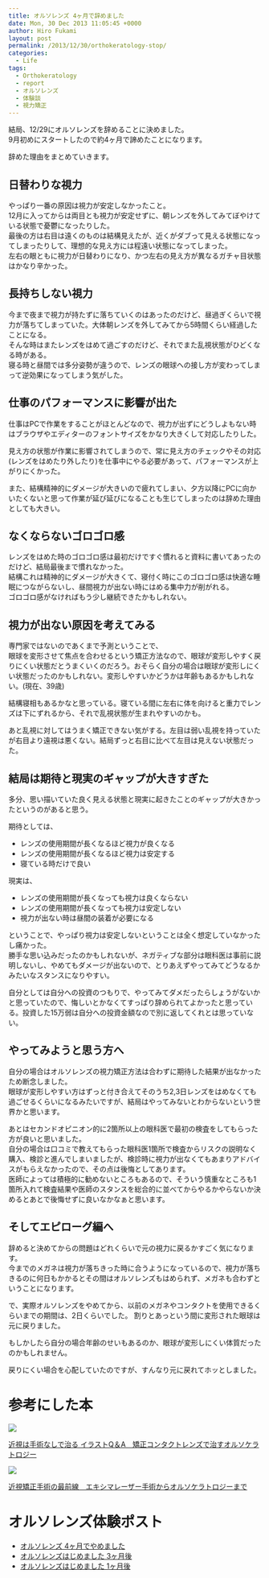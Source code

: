 ```yaml
---
title: オルソレンズ 4ヶ月で辞めました
date: Mon, 30 Dec 2013 11:05:45 +0000
author: Hiro Fukami
layout: post
permalink: /2013/12/30/orthokeratology-stop/
categories:
  - Life
tags:
  - Orthokeratology
  - report
  - オルソレンズ
  - 体験談
  - 視力矯正
---
```

結局、12/29にオルソレンズを辞めることに決めました。  
9月初めにスタートしたので約4ヶ月で諦めたことになります。

辞めた理由をまとめていきます。

## 日替わりな視力

やっぱり一番の原因は視力が安定しなかったこと。  
12月に入ってからは両目とも視力が安定せずに、朝レンズを外してみてぼやけている状態で憂鬱になったりした。  
最後の方は右目は遠くのものは結構見えたが、近くがダブって見える状態になってしまったりして、理想的な見え方には程遠い状態になってしまった。  
左右の眼ともに視力が日替わりになり、かつ左右の見え方が異なるガチャ目状態はかなり辛かった。

## 長持ちしない視力

今まで夜まで視力が持たずに落ちていくのはあったのだけど、昼過ぎくらいで視力が落ちてしまっていた。大体朝レンズを外してみてから5時間くらい経過したことになる。  
そんな時はまたレンズをはめて過ごすのだけど、それでまた乱視状態がひどくなる時がある。  
寝る時と昼間では多分姿勢が違うので、レンズの眼球への接し方が変わってしまって逆効果になってしまう気がした。

## 仕事のパフォーマンスに影響が出た

仕事はPCで作業をすることがほとんどなので、視力が出ずにどうしよもない時はブラウザやエディターのフォントサイズをかなり大きくして対応したりした。

見え方の状態が作業に影響されてしまうので、常に見え方のチェックやその対応(レンズをはめたり外したり)を仕事中にやる必要があって、パフォーマンスが上がりにくかった。

また、結構精神的にダメージが大きいので疲れてしまい、夕方以降にPCに向かいたくないと思って作業が延び延びになることも生じてしまったのは辞めた理由としても大きい。

<!--more-->

## なくならないゴロゴロ感

レンズをはめた時のゴロゴロ感は最初だけですぐ慣れると資料に書いてあったのだけど、結局最後まで慣れなかった。  
結構これは精神的にダメージが大きくて、寝付く時にこのゴロゴロ感は快適な睡眠につながらないし、昼間視力が出ない時にはめる集中力が削がれる。  
ゴロゴロ感がなければもう少し継続できたかもしれない。

## 視力が出ない原因を考えてみる

専門家ではないのであくまで予測ということで、  
眼球を変形させて焦点を合わせるという矯正方法なので、眼球が変形しやすく戻りにくい状態だとうまくいくのだろう。おそらく自分の場合は眼球が変形しにくい状態だったのかもしれない。変形しやすいかどうかは年齢もあるかもしれない。(現在、39歳)

結構寝相もあるかなと思っている。寝ている間に左右に体を向けると重力でレンズは下にずれるから、それで乱視状態が生まれやすいのかも。

あと乱視に対してはうまく矯正できない気がする。左目は弱い乱視を持っていたが右目より遠視は悪くない。結局ずっと右目に比べて左目は見えない状態だった。

## 結局は期待と現実のギャップが大きすぎた

多分、思い描いていた良く見える状態と現実に起きたことのギャップが大きかったというのがあると思う。

期待としては、

*   レンズの使用期間が長くなるほど視力が良くなる
*   レンズの使用期間が長くなるほど視力は安定する
*   寝ている時だけで良い

現実は、

*   レンズの使用期間が長くなっても視力は良くならない
*   レンズの使用期間が長くなっても視力は安定しない
*   視力が出ない時は昼間の装着が必要になる

ということで、やっぱり視力は安定しないということは全く想定していなかったし痛かった。  
勝手な思い込みだったのかもしれないが、ネガティブな部分は眼科医は事前に説明しないし、やめてもダメージが出ないので、とりあえずやってみてどうなるかみたいなスタンスになりやすい。

自分としては自分への投資のつもりで、やってみてダメだったらしょうがないかと思っていたので、悔しいとかなくてすっぱり辞められてよかったと思っている。投資した15万弱は自分への投資金額なので別に返してくれとは思っていない。

## やってみようと思う方へ

自分の場合はオルソレンズの視力矯正方法は合わずに期待した結果が出なかったため断念しました。  
眼球が変形しやすい方はずっと付き合えてそのうち2,3日レンズをはめなくても過ごせるくらいになるみたいですが、結局はやってみないとわからないという世界かと思います。

あとはセカンドオピニオン的に2箇所以上の眼科医で最初の検査をしてもらった方が良いと思いました。  
自分の場合は口コミで教えてもらった眼科医1箇所で検査からリスクの説明なく購入、検診と進んでしまいましたが、検診時に視力が出なくてもあまりアドバイスがもらえなかったので、その点は後悔としてあります。  
医師によっては積極的に勧めないところもあるので、そういう慎重なところも1箇所入れて検査結果や医師のスタンスを総合的に並べてからやるかやらないか決めるとあとで後悔せずに良いなかなぁと思います。

## そしてエピローグ編へ

辞めると決めてからの問題はどれくらいで元の視力に戻るかすごく気になります。  
今までのメガネは視力が落ちきった時に合うようになっているので、視力が落ちきるのに何日もかかるとその間はオルソレンズもはめられず、メガネも合わずということになります。

で、実際オルソレンズをやめてから、以前のメガネやコンタクトを使用できるくらいまでの期間は、2日くらいでした。
割りとあっという間に変形された眼球は元に戻りました。

もしかしたら自分の場合年齢のせいもあるのか、眼球が変形しにくい体質だったのかもしれません。

戻りにくい場合を心配していたのですが、すんなり元に戻れてホッとしました。

# 参考にした本

<a href="http://hb.afl.rakuten.co.jp/hgc/13bbf91d.7599be4d.13bbf91e.a3b36144/?pc=http%3a%2f%2fitem.rakuten.co.jp%2fbookfan%2fbk-490074798x%2f%3fscid%3daf_link_img&amp;m=http%3a%2f%2fm.rakuten.co.jp%2fbookfan%2fi%2f10859204%2f" target="_blank"><img src ="http://hbb.afl.rakuten.co.jp/hgb/?pc=http%3a%2f%2fthumbnail.image.rakuten.co.jp%2f%400_mall%2fbookfan%2fcabinet%2f00391%2fbk490074798x.jpg%3f_ex%3d300x300&amp;m=http%3a%2f%2fthumbnail.image.rakuten.co.jp%2f%400_mall%2fbookfan%2fcabinet%2f00391%2fbk490074798x.jpg%3f_ex%3d80x80" border="0"></a>

<a href="http://hb.afl.rakuten.co.jp/hgc/13bbf91d.7599be4d.13bbf91e.a3b36144/?pc=http%3a%2f%2fitem.rakuten.co.jp%2fbookfan%2fbk-490074798x%2f%3fscid%3daf_link_txt&amp;m=http%3a%2f%2fm.rakuten.co.jp%2fbookfan%2fi%2f10859204%2f" target="_blank">近視は手術なしで治る イラストQ＆A　矯正コンタクトレンズで治すオルソケラトロジー</a>

<a href="http://hb.afl.rakuten.co.jp/hgc/13bbf91d.7599be4d.13bbf91e.a3b36144/?pc=http%3a%2f%2fitem.rakuten.co.jp%2fbookfan%2fbk-4877513396%2f%3fscid%3daf_link_img&amp;m=http%3a%2f%2fm.rakuten.co.jp%2fbookfan%2fi%2f10278300%2f" target="_blank"><img src ="http://hbb.afl.rakuten.co.jp/hgb/?pc=http%3a%2f%2fthumbnail.image.rakuten.co.jp%2f%400_mall%2fbookfan%2fcabinet%2f00121%2fbk4877513396.jpg%3f_ex%3d300x300&amp;m=http%3a%2f%2fthumbnail.image.rakuten.co.jp%2f%400_mall%2fbookfan%2fcabinet%2f00121%2fbk4877513396.jpg%3f_ex%3d80x80" border="0"></a>

<a href="http://hb.afl.rakuten.co.jp/hgc/13bbf91d.7599be4d.13bbf91e.a3b36144/?pc=http%3a%2f%2fitem.rakuten.co.jp%2fbookfan%2fbk-4877513396%2f%3fscid%3daf_link_txt&amp;m=http%3a%2f%2fm.rakuten.co.jp%2fbookfan%2fi%2f10278300%2f" target="_blank">近視矯正手術の最前線　エキシマレーザー手術からオルソケラトロジーまで</a>

# オルソレンズ体験ポスト

* [オルソレンズ 4ヶ月でやめました](/2013/12/30/orthokeratology-stop/)
* [オルソレンズはじめました 3ヶ月後](/2013/12/08/orthokeratology-3month/)
* [オルソレンズはじめました 1ヶ月後](/2013/09/30/orthokeratology-1month/)

 [1]: https://www.google.co.jp/search?q=orthokeratology&as_sitesearch=hirofukami.com&gws_rd=cr,ssl&ei=xBvcVP3WM8TXmgWa8oGABg